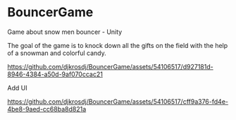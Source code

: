 # BouncerGame
Game about snow men bouncer - Unity

The goal of the game is to knock down all the gifts on the field with the help of a snowman and colorful candy.

https://github.com/djkrosdj/BouncerGame/assets/54106517/d927181d-8946-4384-a50d-9af070ccac21

Add UI



https://github.com/djkrosdj/BouncerGame/assets/54106517/cff9a376-fd4e-4be8-9aed-cc68ba8d821a


